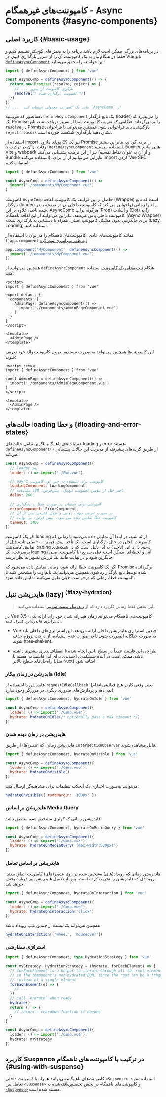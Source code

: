 # کامپوننت‌های غیرهمگام - Async Components {#async-components}

## کاربرد اصلی {#basic-usage}

در برنامه‌های بزرگ، ممکن است لازم باشد برنامه را به بخش‌های کوچکتر تقسیم کنیم و فقط در هنگام نیاز به یک کامپوننت، آن را از سرور بارگذاری کنیم. در Vue تابع [`defineAsyncComponent`](/api/general#defineasynccomponent) این خواسته را محقق می‌سازد:

```js
import { defineAsyncComponent } from 'vue'

const AsyncComp = defineAsyncComponent(() => {
  return new Promise((resolve, reject) => {
    // ... بارگیری کامپوننت از سرور
    resolve(/* کامپوننت بارگذاری شده */)
  })
})
// ...  مانند یک کامپوننت معمولی استفاده کنید `AsyncComp` از
```

همانطور که می‌بینید، `defineAsyncComponent` یک تابع بارگذار (loader) را می‌پذیرد که یک Promise را برمی‌گرداند. هنگامی که تعریف کامپوننت شما از سرور دریافت شد، تابع `resolve` در Promise بازگشتی، باید فراخوانی شود. همچنین می‌توانید با فراخوانی `reject(reason)` نشان دهید بارگذاری شکست خورده است.

استفاده از [import  پویای ماژول ES](https://developer.mozilla.org/en-US/docs/Web/JavaScript/Reference/Operators/import) نیز یک Promise را برمی‌گرداند، بنابراین بیشتر اوقات از آن در ترکیب با  `defineAsyncComponent` استفاده می‌کنیم. Bundler هایی مانند Vite و webpack نیز از این ترکیب پشتیبانی می‌کنند (و از آن به عنوان نقاط تقسیم Bundle استفاده می‌کنند)، بنابراین می‌توانیم از آن برای import کردن Vue SFC استفاده کنیم:

```js
import { defineAsyncComponent } from 'vue'

const AsyncComp = defineAsyncComponent(() =>
  import('./components/MyComponent.vue')
)
```

کامپوننت `AsyncComp` حاصل از این فرایند، یک کامپوننتِ لفافه (Wrapper) است که تابع بارگذار (loader) را تنها زمانی فراخوانی می کند که کامپوننتِ داخلی آن در صفحه رندر شده باشد. علاوه بر این، AsyncComp هرگونه پراپ (Prop) و اسلات (Slot) را به کامپوننت داخلی پاس می‌دهد، بنابراین می‌توانید از این لفافه ناهمگام (Async Wrapper) برای جایگزینیِ بدون مشکل کامپوننتِ اصلی، همراه با دستیابی به بارگذاریِ تنبلانه (Lazy Loading) استفاده کنید.

همانند کامپوننت‌های عادی، کامپوننت‌های ناهمگام را می‌توان با استفاده از `()app.component`  [به طور سراسری ثبت کرد:](/guide/components/registration#global-registration)

```js
app.component('MyComponent', defineAsyncComponent(() =>
  import('./components/MyComponent.vue')
))
```

<div class="options-api">

همچنین می‌توانید از `defineAsyncComponent` هنگام [ثبت محلی یک کامپوننت](/guide/components/registration#local-registration) استفاده کنید:

```vue
<script>
import { defineAsyncComponent } from 'vue'

export default {
  components: {
    AdminPage: defineAsyncComponent(() =>
      import('./components/AdminPageComponent.vue')
    )
  }
}
</script>

<template>
  <AdminPage />
</template>
```

</div>

<div class="composition-api">

این کامپوننت‌ها همچنین می‌توانند به صورت مستقیم، درون کامپوننت والد خود تعریف شوند:

```vue
<script setup>
import { defineAsyncComponent } from 'vue'

const AdminPage = defineAsyncComponent(() =>
  import('./components/AdminPageComponent.vue')
)
</script>

<template>
  <AdminPage />
</template>
```

</div>

## حالت‌های loading و خطا {#loading-and-error-states}

عملیات‌های ناهمگام ناگزیر شامل حالت‌های loading و error هستند، `defineAsyncComponent()‎` از طریق گزینه‌های پیشرفته از مدیریت این حالات پشتیبانی می‌کند:

```js
const AsyncComp = defineAsyncComponent({
  // loader تابع
  loader: () => import('./Foo.vue'),

  // async کامپوننتی برای استفاده در حین لود کامپوننت
  loadingComponent: LoadingComponent,
  // تاخیر قبل از نمایش کامپوننت لودینگ. پیش‌فرض: 200 میلی‌ثانیه
  delay: 200,

  // کامپوننتی برای استفاده در صورت خطا در بارگذاری
  errorComponent: ErrorComponent,
  // در صورت تعریف مهلت زمانی و طول کشیدن بیش از آن
  // کامپوننت خطا نمایش داده می شود. پیش فرض: بی نهایت
  timeout: 3000
})
```

اگر یک کامپوننت loading ارائه شود، در ابتدا آن نمایش داده می‌شود تا زمانی که کامپوننت داخلی در حال بارگذاری است. یک تأخیر پیش فرض ۲۰۰ میلی ثانیه قبل از نمایش کامپوننت loading وجود دارد. این (تاخیر) به این دلیل است که در شبکه‌های پرسرعت، یک loading آنی و لحظه‌ای، ممکن است خیلی سریع (با کامپوننت اصلی) جایگزین شود و در نهایت مانند یک لرزش تصویر به نظر برسد.

اگر یک کامپوننت خطا ارائه شود، زمانی نمایش داده می‌شود که Promise برگردانده شده توسط تابع بارگذار رد شود. همچنین می‌توانید یک تایم‌اوت را مشخص کنید تا کامپوننت خطا، زمانی که درخواست خیلی طول می‌کشد نمایش داده شود.

## هایدریشن تنبل (lazy) <sup class="vt-badge" data-text="3.5+" /> {#lazy-hydration}

>این بخش فقط زمانی کاربرد دارد که از [رندرینگ سمت سرور](/guide/scaling-up/ssr) استفاده می‌کنید.

در Vue 3.5+، کامپوننت‌های ناهمگام می‌توانند زمان هیدراته شدن خود را با ارائه یک استراتژی هایدریشن کنترل کنند.

- Vue چندین استراتژی هایدریشن داخلی ارائه می‌دهد. این استراتژی‌های داخلی باید به صورت جداگانه ایمپورت شوند تا در صورت عدم استفاده، از درخت پروژه حذف شوند (tree-shaken).

- طراحی این قابلیت عمداً در سطح پایین انجام شده تا انعطاف‌پذیری بیشتری داشته باشد. ممکن است در آینده سینتکس راحت‌تری برای این قابلیت در هسته یا راه‌حل‌های سطح بالاتر (مثل Nuxt) اضافه شود.

### هایدرشن در زمان بیکار (Idle)

هایدرشن با استفاده از `requestIdleCallback`. (یعنی وقتی کاربر هیچ فعالیتی انجام نمی‌دهد و پردازش‌های ضروری دیگری در مرورگر وجود ندارد)

```js
import { defineAsyncComponent, hydrateOnIdle } from 'vue'

const AsyncComp = defineAsyncComponent({
  loader: () => import('./Comp.vue'),
  hydrate: hydrateOnIdle(/* optionally pass a max timeout */)
})
```

### هایدریشن در زمان دیده شدن

هایدریشن زمانی که عنصر(ها) از طریق `IntersectionObserver` قابل مشاهده شوند.

```js
import { defineAsyncComponent, hydrateOnVisible } from 'vue'

const AsyncComp = defineAsyncComponent({
  loader: () => import('./Comp.vue'),
  hydrate: hydrateOnVisible()
})
```

می‌توانید به‌صورت اختیاری یک آبجکت تنظیمات برای مشاهده‌گر ارسال کنید:

```js
hydrateOnVisible({ rootMargin: '100px' })
```

### هایدریشن بر اساس Media Query

هایدریشن زمانی که کوئری مشخص شده منطبق باشد.

```js
import { defineAsyncComponent, hydrateOnMediaQuery } from 'vue'

const AsyncComp = defineAsyncComponent({
  loader: () => import('./Comp.vue'),
  hydrate: hydrateOnMediaQuery('(max-width:500px)')
})
```

### هایدریشن بر اساس تعامل

هایدریشن زمانی که رویداد(های) مشخص شده بر روی عنصر(های) کامپوننت اتفاق بیفتد. رویدادی که هایدریشن را تحریک کرده است، پس از تکمیل هایدریشن نیز دوباره پخش خواهد شد.

```js
import { defineAsyncComponent, hydrateOnInteraction } from 'vue'

const AsyncComp = defineAsyncComponent({
  loader: () => import('./Comp.vue'),
  hydrate: hydrateOnInteraction('click')
})
```

همچنین می‌تواند یک لیست از چندین تایپ رویداد باشد:

```js
hydrateOnInteraction(['wheel', 'mouseover'])
```

### استراتژی سفارشی

```ts
import { defineAsyncComponent, type HydrationStrategy } from 'vue'

const myStrategy: HydrationStrategy = (hydrate, forEachElement) => {
  // forEachElement is a helper to iterate through all the root elements
  // in the component's non-hydrated DOM, since the root can be a fragment
  // instead of a single element
  forEachElement(el => {
    // ...
  })
  // call `hydrate` when ready
  hydrate()
  return () => {
    // return a teardown function if needed
  }
}

const AsyncComp = defineAsyncComponent({
  loader: () => import('./Comp.vue'),
  hydrate: myStrategy
})
```

## کاربرد Suspence در ترکیب با کامپوننت‌های ناهمگام {#using-with-suspense}

کامپوننت‌های ناهمگام می‌توانند همراه با کامپوننت داخلی `<Suspense>` استفاده شوند. تعامل بین `<Suspense>` و کامپوننت‌های ناهمگام در [بخش تخصیص‌یافته‌شده به `<Suspense>`](/guide/built-ins/suspense) مستند شده است.
